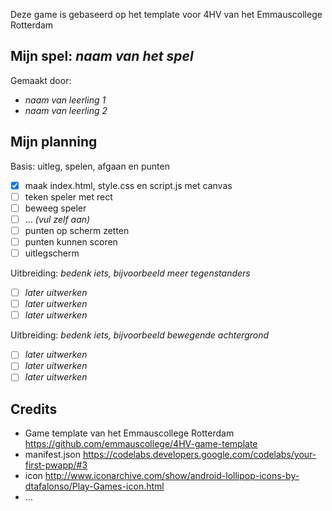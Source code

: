 Deze game is gebaseerd op het template voor 4HV van het Emmauscollege Rotterdam

## Mijn spel: *naam van het spel*
Gemaakt door:
- *naam van leerling 1*
- *naam van leerling 2*

## Mijn planning

Basis: uitleg, spelen, afgaan en punten
- [x] maak index.html, style.css en script.js met canvas
- [ ] teken speler met rect
- [ ] beweeg speler
- [ ] ... *(vul zelf aan)*
- [ ] punten op scherm zetten
- [ ] punten kunnen scoren
- [ ] uitlegscherm

Uitbreiding: *bedenk iets, bijvoorbeeld meer tegenstanders*
- [ ] *later uitwerken*
- [ ] *later uitwerken*
- [ ] *later uitwerken*

Uitbreiding: *bedenk iets, bijvoorbeeld bewegende achtergrond*
- [ ] *later uitwerken*
- [ ] *later uitwerken*
- [ ] *later uitwerken*

## Credits
- Game template van het Emmauscollege Rotterdam https://github.com/emmauscollege/4HV-game-template
- manifest.json https://codelabs.developers.google.com/codelabs/your-first-pwapp/#3
- icon http://www.iconarchive.com/show/android-lollipop-icons-by-dtafalonso/Play-Games-icon.html
- ...
